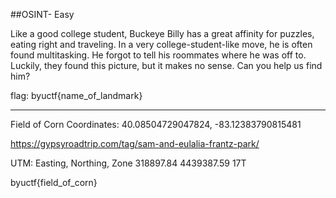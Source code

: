 ##OSINT- Easy


Like a good college student, Buckeye Billy has a great affinity for puzzles, eating right and traveling.
In a very college-student-like move, he is often found multitasking. He forgot to tell his roommates where he was off to.
Luckily, they found this picture, but it makes no sense. 
Can you help us find him?


flag: byuctf{name_of_landmark}

***
Field of Corn
Coordinates: 
40.08504729047824, -83.12383790815481

https://gypsyroadtrip.com/tag/sam-and-eulalia-frantz-park/

UTM: Easting, Northing, Zone
318897.84
4439387.59
17T


byuctf{field_of_corn}


